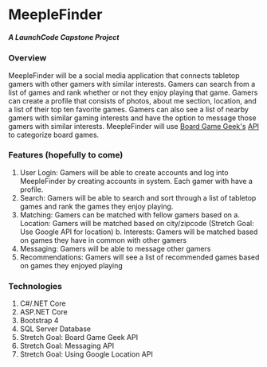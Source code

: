 # MeepleFinder
##### A LaunchCode Capstone Project

### Overview
MeepleFinder will be a social media application that connects tabletop gamers with other gamers with similar interests. Gamers can search from a list of games and rank whether or not they enjoy playing that game. Gamers can create a profile that consists of photos, about me section, location, and a list of their top ten favorite games. Gamers can also see a list of nearby gamers with similar gaming interests and have the option to message those gamers with similar interests. MeepleFinder will use [Board Game Geek's](https://boardgamegeek.com/) [API](https://boardgamegeek.com/wiki/page/BGG_XML_API#) to categorize board games. 

### Features (hopefully to come)
1. User Login: Gamers will be able to create accounts and log into MeepleFinder by creating accounts in system. Each gamer with have a profile.
2. Search: Gamers will be able to search and sort through a list of tabletop games and rank the games they enjoy playing. 
3. Matching: Gamers can be matched with fellow gamers based on
    a. Location: Gamers will be matched based on city/zipcode (Stretch Goal: Use Google API for location)
    b. Interests: Gamers will be matched based on games they have in common with other gamers
4. Messaging: Gamers will be able to message other gamers
5. Recommendations: Gamers will see a list of recommended games based on games they enjoyed playing

### Technologies
1. C#/.NET Core
2. ASP.NET Core
3. Bootstrap 4
4. SQL Server Database
5. Stretch Goal: Board Game Geek API
6. Stretch Goal: Messaging API
7. Stretch Goal: Using Google Location API

